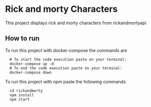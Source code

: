 # Rick and morty Characters
This project displays rick and morty characters from rickandmortyapi
## How to run

To run this project with docker-compose the commands are

```
  # To start the code execution paste on your terminal:
  docker-compose up -d
  # To end the code execution paste on your terminal:
  docker-compose down
```

To run this project with npm paste the following commands

```
  cd rickandmorty
  npm install
  npm start
```
